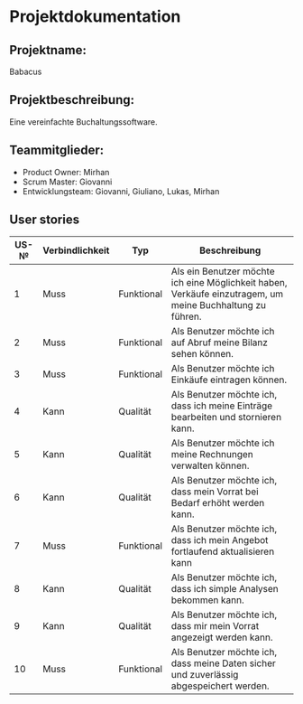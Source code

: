 # Projektdokumentation

## Projektname:

Babacus

## Projektbeschreibung:

Eine vereinfachte Buchaltungssoftware.

## Teammitglieder:

- Product Owner: Mirhan
- Scrum Master: Giovanni
- Entwicklungsteam: Giovanni, Giuliano, Lukas, Mirhan

## User stories

| US-№ | Verbindlichkeit | Typ        | Beschreibung                                                                                              |
| ---- | --------------- | ---------- | --------------------------------------------------------------------------------------------------------- |
| 1    | Muss            | Funktional | Als ein Benutzer möchte ich eine Möglichkeit haben, Verkäufe einzutragem, um meine Buchhaltung zu führen. |
| 2    | Muss            | Funktional | Als Benutzer möchte ich auf Abruf meine Bilanz sehen können.                                              |
| 3    | Muss            | Funktional | Als Benutzer möchte ich Einkäufe eintragen können.                                                        |
| 4    | Kann            | Qualität   | Als Benutzer möchte ich, dass ich meine Einträge bearbeiten und stornieren kann.                          |
| 5    | Kann            | Qualität   | Als Benutzer möchte ich meine Rechnungen verwalten können.                                                |
| 6    | Kann            | Qualität   | Als Benutzer möchte ich, dass mein Vorrat bei Bedarf erhöht werden kann.                                  |
| 7    | Muss            | Funktional | Als Benutzer möchte ich, dass ich mein Angebot fortlaufend aktualisieren kann                             |
| 8    | Kann            | Qualität   | Als Benutzer möchte ich, dass ich simple Analysen bekommen kann.                                          |
| 9    | Kann            | Qualität   | Als Benutzer möchte ich, dass mir mein Vorrat angezeigt werden kann.                                      |
| 10   | Muss            | Funktional | Als Benutzer möchte ich, dass meine Daten sicher und zuverlässig abgespeichert werden.                    |
